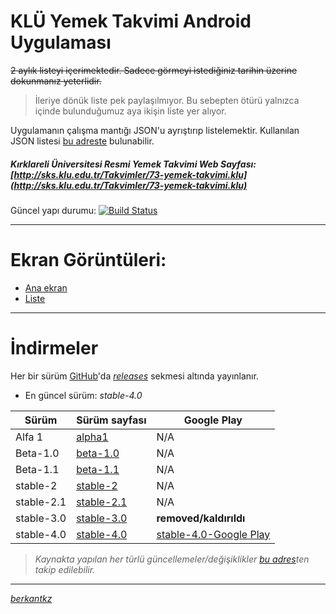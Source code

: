 
 
# KLÜ Yemek Takvimi Android Uygulaması 

~~2 aylık listeyi içerimektedir. Sadece görmeyi istediğiniz tarihin üzerine dokunmanız yeterlidir.~~
> İleriye dönük liste pek paylaşılmıyor. Bu sebepten ötürü yalnızca içinde bulunduğumuz aya ikişin liste yer alıyor.

Uygulamanın çalışma mantığı JSON'u ayrıştırıp listelemektir. Kullanılan JSON listesi [bu adreste](https://berkantkz.github.io/KLU_Yemek/list.json) bulunabilir.

##### *Kırklareli Üniversitesi Resmi Yemek Takvimi Web Sayfası:* [http://sks.klu.edu.tr/Takvimler/73-yemek-takvimi.klu](http://sks.klu.edu.tr/Takvimler/73-yemek-takvimi.klu)


Güncel yapı durumu: [![Build Status](https://travis-ci.org/berkantkz/KLU_Yemek.svg?branch=master)](https://travis-ci.org/berkantkz/KLU_Yemek)


----------


# <i class="icon-picture"></i> Ekran Görüntüleri:

- [Ana ekran](https://i.hizliresim.com/NODvpO.png) 
- [Liste](https://i.hizliresim.com/ROD7P1.png)

----------


# <i class="icon-download"></i> İndirmeler

Her bir sürüm [GitHub](https://github.com/berkantkz/KLU_Yemek)'da *[releases](https://github.com/berkantkz/KLU_Yemek/releases)* sekmesi altında yayınlanır. 

- En güncel sürüm: _stable-4.0_

Sürüm		| Sürüm sayfası 																| Google Play
----- 		| ---   																		| ---
Alfa 1 		| [alpha1](https://github.com/berkantkz/KLU_Yemek/releases/tag/alpha1)			| N/A
Beta-1.0    | [beta-1.0](https://github.com/berkantkz/KLU_Yemek/releases/tag/beta-1.0)		| N/A
Beta-1.1	| [beta-1.1](https://github.com/berkantkz/KLU_Yemek/releases/tag/beta-1.1)    	| N/A
stable-2	| [stable-2](https://github.com/berkantkz/KLU_Yemek/releases/tag/stable-2)    	| N/A
stable-2.1	| [stable-2.1](https://github.com/berkantkz/KLU_Yemek/releases/tag/stable-2.1)	| N/A
stable-3.0	| [stable-3.0](https://github.com/berkantkz/KLU_Yemek/releases/tag/stable-3.0) 	| **removed/kaldırıldı**
stable-4.0	| [stable-4.0](https://github.com/berkantkz/KLU_Yemek/releases/tag/stable-4.0)	| [stable-4.0-Google Play](https://play.google.com/store/apps/details?id=io.github.berkantkz.klu)


> _Kaynakta yapılan her türlü güncellemeler/değişiklikler [bu adres](https://github.com/berkantkz/KLU_Yemek/commits/master)ten takip edilebilir._


----------


[_berkantkz_](https://berkantkz.github.io)
